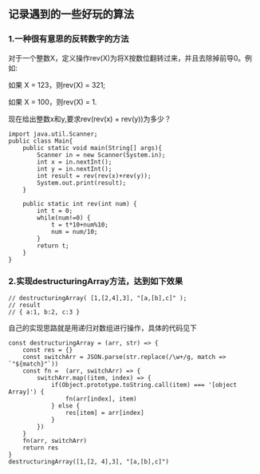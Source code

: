 ## 记录遇到的一些好玩的算法

### 1.一种很有意思的反转数字的方法

对于一个整数X，定义操作rev(X)为将X按数位翻转过来，并且去除掉前导0。例如:

如果 X = 123，则rev(X) = 321;

如果 X = 100，则rev(X) = 1.

现在给出整数x和y,要求rev(rev(x) + rev(y))为多少？

```
import java.util.Scanner;
public class Main{
    public static void main(String[] args){
        Scanner in = new Scanner(System.in);
        int x = in.nextInt();
        int y = in.nextInt();
        int result = rev(rev(x)+rev(y));
        System.out.print(result);
    }

	public static int rev(int num) {
	    int t = 0;
	    while(num!=0) {
	        t = t*10+num%10;
	        num = num/10;
	    }
	    return t;
	}
}
```

### 2.实现destructuringArray方法，达到如下效果
```
// destructuringArray( [1,[2,4],3], "[a,[b],c]" );
// result
// { a:1, b:2, c:3 }
```
自己的实现思路就是用递归对数组进行操作，具体的代码见下
```
const destructuringArray = (arr, str) => {
    const res = {}
    const switchArr = JSON.parse(str.replace(/\w+/g, match => `"${match}"`))
    const fn =  (arr, switchArr) => {
        switchArr.map((item, index) => {
            if(Object.prototype.toString.call(item) === '[object Array]') {
                fn(arr[index], item)
            } else {
                res[item] = arr[index]
            }
        })
    }
    fn(arr, switchArr)
    return res
}
destructuringArray([1,[2, 4],3], "[a,[b],c]")
```

